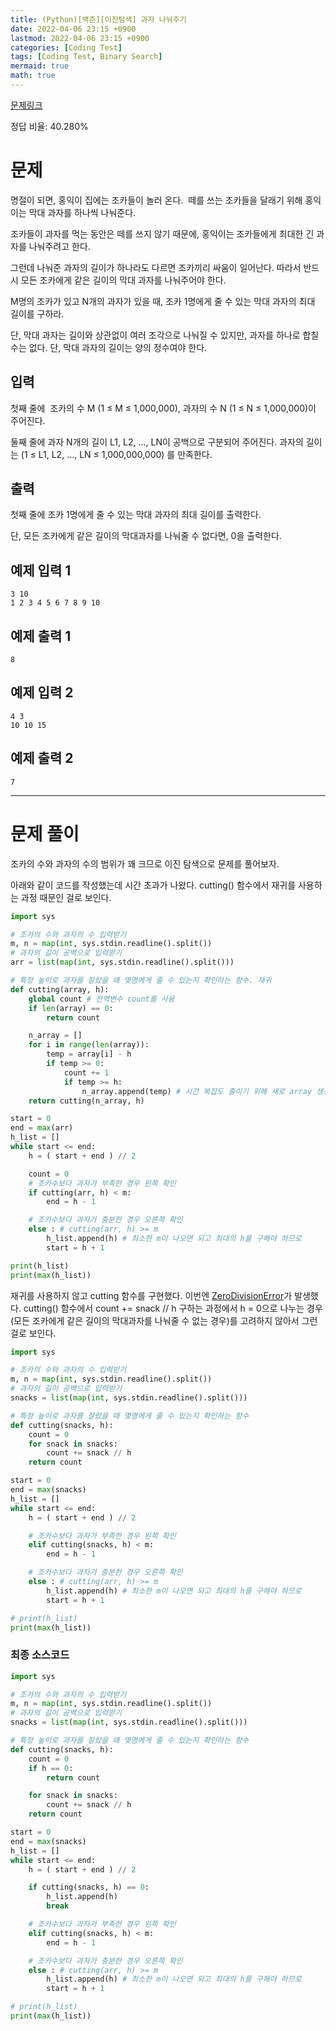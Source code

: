 ```yaml
---
title: (Python)[백준][이진탐색] 과자 나눠주기
date: 2022-04-06 23:15 +0900
lastmod: 2022-04-06 23:15 +0900
categories: [Coding Test]
tags: [Coding Test, Binary Search]
mermaid: true
math: true
---
```


[문제링크](https://www.acmicpc.net/problem/16401)

정답 비율: 40.280%

# 문제

명절이 되면, 홍익이 집에는 조카들이 놀러 온다.  떼를 쓰는 조카들을 달래기 위해 홍익이는 막대 과자를 하나씩 나눠준다.

조카들이 과자를 먹는 동안은 떼를 쓰지 않기 때문에, 홍익이는 조카들에게 최대한 긴 과자를 나눠주려고 한다.

그런데 나눠준 과자의 길이가 하나라도 다르면 조카끼리 싸움이 일어난다. 따라서 반드시 모든 조카에게 같은 길이의 막대 과자를 나눠주어야 한다.

M명의 조카가 있고 N개의 과자가 있을 때, 조카 1명에게 줄 수 있는 막대 과자의 최대 길이를 구하라.

단, 막대 과자는 길이와 상관없이 여러 조각으로 나눠질 수 있지만, 과자를 하나로 합칠 수는 없다. 단, 막대 과자의 길이는 양의 정수여야 한다.

## 입력

첫째 줄에  조카의 수 M (1 ≤ M ≤ 1,000,000), 과자의 수 N (1 ≤ N ≤ 1,000,000)이 주어진다.

둘째 줄에 과자 N개의 길이 L1, L2, ..., LN이 공백으로 구분되어 주어진다. 과자의 길이는 (1 ≤ L1, L2, ..., LN ≤ 1,000,000,000) 를 만족한다.

## 출력

첫째 줄에 조카 1명에게 줄 수 있는 막대 과자의 최대 길이를 출력한다.

단, 모든 조카에게 같은 길이의 막대과자를 나눠줄 수 없다면, 0을 출력한다.

## 예제 입력 1

```
3 10
1 2 3 4 5 6 7 8 9 10

```

## 예제 출력 1

```
8
```

## 예제 입력 2

```
4 3
10 10 15

```

## 예제 출력 2

```
7
```

---

# 문제 풀이

조카의 수와 과자의 수의 범위가 꽤 크므로 이진 탐색으로 문제를 풀어보자.

아래와 같이 코드를 작성했는데 시간 초과가 나왔다.  cutting() 함수에서 재귀를 사용하는 과정 때문인 걸로 보인다.

```python
import sys

# 조카의 수와 과자의 수 입력받기
m, n = map(int, sys.stdin.readline().split())
# 과자의 길이 공백으로 입력받기
arr = list(map(int, sys.stdin.readline().split()))

# 특정 높이로 과자를 잘랐을 때 몇명에게 줄 수 있는지 확인하는 함수. 재귀
def cutting(array, h):
    global count # 전역변수 count를 사용
    if len(array) == 0:
        return count

    n_array = []
    for i in range(len(array)):
        temp = array[i] - h
        if temp >= 0:     
            count += 1
            if temp >= h:
                n_array.append(temp) # 시간 복잡도 줄이기 위해 새로 array 생성
    return cutting(n_array, h)

start = 0
end = max(arr)
h_list = []
while start <= end:
    h = ( start + end ) // 2

    count = 0
    # 조카수보다 과자가 부족한 경우 왼쪽 확인
    if cutting(arr, h) < m:
        end = h - 1

    # 조카수보다 과자가 충분한 경우 오른쪽 확인
    else : # cutting(arr, h) >= m
        h_list.append(h) # 최소한 m이 나오면 되고 최대의 h를 구해야 하므로
        start = h + 1

print(h_list)
print(max(h_list))
```

재귀를 사용하지 않고 cutting 함수를 구현했다. 이번엔 [ZeroDivisionError](https://www.acmicpc.net/help/rte)가 발생했다. cutting() 함수에서 count += snack // h 구하는 과정에서 h = 0으로 나누는 경우(모든 조카에게 같은 길이의 막대과자를 나눠줄 수 없는 경우)를 고려하지 않아서 그런 걸로 보인다. 

```python
import sys

# 조카의 수와 과자의 수 입력받기
m, n = map(int, sys.stdin.readline().split())
# 과자의 길이 공백으로 입력받기
snacks = list(map(int, sys.stdin.readline().split()))

# 특정 높이로 과자를 잘랐을 때 몇명에게 줄 수 있는지 확인하는 함수
def cutting(snacks, h):
    count = 0
    for snack in snacks:
        count += snack // h
    return count

start = 0
end = max(snacks)
h_list = []
while start <= end:
    h = ( start + end ) // 2

    # 조카수보다 과자가 부족한 경우 왼쪽 확인
    elif cutting(snacks, h) < m:
        end = h - 1

    # 조카수보다 과자가 충분한 경우 오른쪽 확인
    else : # cutting(arr, h) >= m
        h_list.append(h) # 최소한 m이 나오면 되고 최대의 h를 구해야 하므로
        start = h + 1

# print(h_list)
print(max(h_list))
```

### 최종 소스코드

```python
import sys

# 조카의 수와 과자의 수 입력받기
m, n = map(int, sys.stdin.readline().split())
# 과자의 길이 공백으로 입력받기
snacks = list(map(int, sys.stdin.readline().split()))

# 특정 높이로 과자를 잘랐을 때 몇명에게 줄 수 있는지 확인하는 함수
def cutting(snacks, h):
    count = 0
    if h == 0:
        return count

    for snack in snacks:
        count += snack // h
    return count

start = 0
end = max(snacks)
h_list = []
while start <= end:
    h = ( start + end ) // 2

    if cutting(snacks, h) == 0:
        h_list.append(h)
        break

    # 조카수보다 과자가 부족한 경우 왼쪽 확인
    elif cutting(snacks, h) < m:
        end = h - 1

    # 조카수보다 과자가 충분한 경우 오른쪽 확인
    else : # cutting(arr, h) >= m
        h_list.append(h) # 최소한 m이 나오면 되고 최대의 h를 구해야 하므로
        start = h + 1

# print(h_list)
print(max(h_list))
```